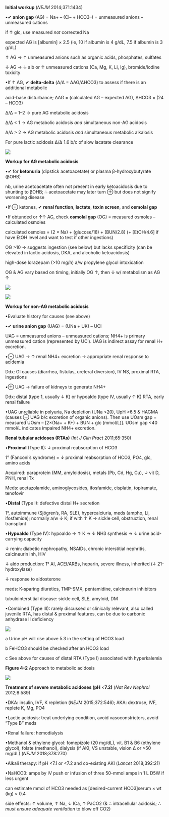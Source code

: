 **Initial workup** (_NEJM_ 2014;371:1434)

•✔ **anion gap** (AG) = Na+ – (Cl– + HCO3–) = unmeasured anions – unmeasured cations

if ↑ glc, use measured _not_ corrected Na

expected AG is [albumin] × 2.5 (ie, 10 if albumin is 4 g/dL, 7.5 if albumin is 3 g/dL)

↑ AG → ↑ unmeasured anions such as organic acids, phosphates, sulfates

↓ AG → ↓ alb or ↑ unmeasured cations (Ca, Mg, K, Li, Ig), bromide/iodine toxicity

•If ↑ AG, ✔ **delta-delta** (Δ/Δ = ΔAG/ΔHCO3) to assess if there is an additional metabolic

acid-base disturbance; ΔAG = (calculated AG – expected AG), ΔHCO3 = (24 – HCO3)

Δ/Δ = 1–2 → pure AG metabolic acidosis

Δ/Δ < 1 → AG metabolic acidosis _and_ simultaneous non-AG acidosis

Δ/Δ > 2 → AG metabolic acidosis _and_ simultaneous metabolic alkalosis

For pure lactic acidosis Δ/Δ 1.6 b/c of slow lacatate clearance

![](https://i.imgur.com/cQcFvHO.png)

**Workup for AG metabolic acidosis**

•✔ for **ketonuria** (dipstick acetoacetate) or plasma β-hydroxybutyrate (βOHB)

nb, urine acetoacetate often not present in early ketoacidosis due to shunting to βOHB; ∴ acetoacetate may later turn ⊕ but does not signify worsening disease

•If ⊖ ketones, ✔ **renal function**, **lactate**, **toxin screen**, and **osmolal gap**

•If obtunded or ↑↑ AG, check **osmolal gap** (OG) = measured osmoles – calculated osmoles

calculated osmoles = (2 × Na) + (glucose/18) + (BUN/2.8) (+ [EtOH/4.6] if have EtOH level and want to test if other ingestions)

OG >10 → suggests ingestion (see below) but lacks specificity (can be elevated in lactic acidosis, DKA, and alcoholic ketoacidosis)

high-dose lorazepam (>10 mg/h) a/w propylene glycol intoxication

OG & AG vary based on timing, initially OG ↑, then ↓ w/ metabolism as AG ↑

![](https://i.imgur.com/xN2P7Zi.png)

![](https://i.imgur.com/vUSy1ny.png)

**Workup for non-AG metabolic acidosis**

•Evaluate history for causes (see above)

•✔ **urine anion gap** (UAG) = (UNa + UK) – UCl

UAG = unmeasured anions – unmeasured cations; NH4+ is primary unmeasured cation (represented by UCl). UAG is indirect assay for renal H+ excretion.

•⊖ UAG → ↑ renal NH4+ excretion → appropriate renal response to acidemia

Ddx: GI causes (diarrhea, fistulas, ureteral diversion), IV NS, proximal RTA, ingestions

•⊕ UAG → failure of kidneys to generate NH4+

Ddx: distal (type 1, usually ↓ K) or hypoaldo (type IV, usually ↑ K) RTA, early renal failure

•UAG unreliable in polyuria, Na depletion (UNa <20), UpH >6.5 & HAGMA (causes ⊕ UAG b/c excretion of organic anions). Then use UOsm gap = measured UOsm – [2×(Na+ + K+) + BUN + glc (mmol/L)]. UOsm gap <40 mmol/L indicates impaired NH4+ excretion.

**Renal tubular acidoses (RTAs)** (_Int J Clin Pract_ 2011;65:350)

•**Proximal** (Type II): ↓ proximal reabsorption of HCO3

1° (Fanconi’s syndrome) = ↓ proximal reabsorption of HCO3, PO4, glc, amino acids

Acquired: paraprotein (MM, amyloidosis), metals (Pb, Cd, Hg, Cu), ↓ vit D, PNH, renal Tx

Meds: acetazolamide, aminoglycosides, ifosfamide, cisplatin, topiramate, tenofovir

•**Distal** (Type I): defective distal H+ secretion

1°, autoimmune (Sjögren’s, RA, SLE), hypercalciuria, meds (ampho, Li, ifosfamide); normally a/w ↓ K; if with ↑ K → sickle cell, obstruction, renal transplant

•**Hypoaldo** (Type IV): hypoaldo → ↑ K → ↓ NH3 synthesis → ↓ urine acid-carrying capacity

↓ renin: diabetic nephropathy, NSAIDs, chronic interstitial nephritis, calcineurin inh, HIV

↓ aldo production: 1° AI, ACEI/ARBs, heparin, severe illness, inherited (↓ 21-hydroxylase)

↓ response to aldosterone

meds: K-sparing diuretics, TMP-SMX, pentamidine, calcineurin inhibitors

tubulointerstitial disease: sickle cell, SLE, amyloid, DM

•Combined (Type III): rarely discussed or clinically relevant, also called juvenile RTA, has distal & proximal features, can be due to carbonic anhydrase II deficiency

![](https://i.imgur.com/K6xGu2K.png)

a Urine pH will rise above 5.3 in the setting of HCO3 load

b FeHCO3 should be checked after an HCO3 load

c See above for causes of distal RTA (Type I) associated with hyperkalemia

**Figure 4-2** Approach to metabolic acidosis

![](https://i.imgur.com/4lkYDE1.png)


**Treatment of severe metabolic acidoses (pH** <**7.2)** (_Nat Rev Nephrol_ 2012;8:589)

•DKA: insulin, IVF, K repletion (_NEJM_ 2015;372:546); AKA: dextrose, IVF, replete K, Mg, PO4

•Lactic acidosis: treat underlying condition, avoid vasoconstrictors, avoid “Type B” meds

•Renal failure: hemodialysis

•Methanol & ethylene glycol: fomepizole (20 mg/dL), vit. B1 & B6 (ethylene glycol), folate (methanol), dialysis (if AKI, VS unstable, vision Δ or >50 mg/dL) (_NEJM_ 2018;378:270)

•Alkali therapy: if pH <7.1 or <7.2 and co-existing AKI (_Lancet_ 2018;392:21)

•NaHCO3: amps by IV push or infusion of three 50-mmol amps in 1 L D5W if less urgent

can estimate mmol of HCO3 needed as [desired-current HCO3]serum × wt (kg) × 0.4

side effects: ↑ volume, ↑ Na, ↓ ICa, ↑ PaCO2 (& ∴ intracellular acidosis; ∴ _must ensure adequate ventilation_ to blow off CO2)